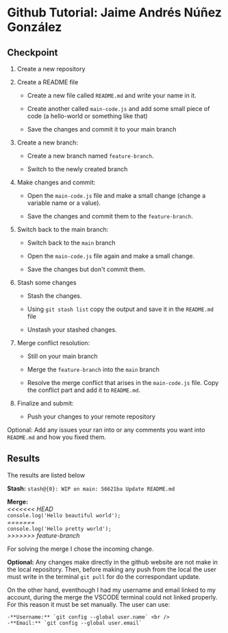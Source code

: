 # Github Tutorial: Jaime Andrés Núñez González

## Checkpoint
1. Create a new repository 

2. Create a README file 

    - Create a new file called `README.md` and write your name in it. 

    - Create another called `main-code.js` and add some small piece of code (a hello-world or something like that) 

    - Save the changes and commit it to your main branch 

3. Create a new branch: 

    - Create a new branch named `feature-branch`. 

    - Switch to the newly created branch 

4. Make changes and commit: 

    - Open the `main-code.js` file and make a small change (change a variable name or a value). 

    - Save the changes and commit them to the `feature-branch`. 

5. Switch back to the main branch: 

    - Switch back to the `main` branch 

    - Open the `main-code.js` file again and make a small change. 

    - Save the changes but don't commit them. 

6. Stash some changes 

    - Stash the changes. 

    - Using `git stash list` copy the output and save it in the `README.md` file 

    - Unstash your stashed changes. 

6. Merge conflict resolution: 

    - Still on your main branch 

    - Merge the `feature-branch` into the `main` branch 

    - Resolve the merge conflict that arises in the `main-code.js` file. Copy the conflict part and add it to `README.md`. 

7. Finalize and submit: 

    - Push your changes to your remote repository
   
Optional: Add any issues your ran into or any comments you want into `README.md` and how you fixed them. 

## Results
The results are listed below

**Stash:** 
`stash@{0}: WIP on main: 56621ba Update README.md`

**Merge:** <br />
*<<<<<<< HEAD* <br />
`console.log('Hello beautiful world');` <br />
*=======* <br />
`console.log('Hello pretty world');` <br />
*>>>>>>> feature-branch* <br />

For solving the merge I chose the incoming change.

**Optional:** Any changes make directly in the github website are not make in the local repository. Then, before making any push from the local the user must write in the terminal `git pull` for do the correspondant update. <br />

On the other hand, eventhough I had my username and email linked to my account, during the merge the VSCODE terminal could not linked properly. For this reason it must be set manually. The user can use:

    -**Username:** `git config --global user.name` <br />
    -**Email:** `git config --global user.email`



